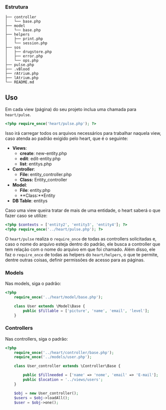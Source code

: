 ### Estrutura
```.
├── controller
│   └── base.php
├── model
│   └── base.php
├── helpers
│   ├── print.php
│   └── session.php
├── sos
│   ├── drugstore.php
│   ├── error.php
│   └── ops.php
├── pulse.php
├── .vBlood
├── rAtrium.php
├── lAtrium.php
└── README.md
```

## Uso
Em cada view (página) do seu projeto inclua uma chamada para  `heart/pulse`.
```php
<?php require_once('heart/pulse.php'); ?>
```
Isso irá carregar todos os arquivos necessários para trabalhar naquela view, caso atenda ao padrão exigido pelo heart, que é o seguinte:
- **Views**:
  - **create**: new-entity.php
  - **edit**: edit-entity.php
  - **list**: entitys.php
- **Controller**:
  - **File:** entity_controller.php
  - **Class:** Entity_controller
- **Model**:
  - **File**: entity.php
  - **Class:**Entity
- **DB Table**: entitys

Caso uma view queira tratar de mais de uma entidade, o heart saberá o que fazer caso se utilize:
```php
<?php $contexts = ['entity2', 'entity3', 'entity4']; ?>
<?php require_once('../heart/pulse.php'); ?>
```

O `heart/pulse` realiza o `require_once` de todas as controllers solicitadas e, caso o nome do arquivo esteja dentro do padrão, ele busca a controller que tem relação com o nome do arquivo em que foi chamado. Além disso, ele faz o `require_once` de todas as helpers do `heart/helpers`, o que te permite, dentre outras coisas, definir permissões de acesso para as páginas.

### Models
Nas models, siga o padrão:
```php
<?php
    require_once('../heart/model/base.php');

    class User extends \Model\Base {
        public $fillable = ['picture', 'name', 'email', 'level'];
    }

```
### Controllers
Nas controllers, siga o padrão:
```php
<?php
    require_once('../heart/controller/base.php');
    require_once('../models/user.php');

    class User_controller extends \Controller\Base {

        public $fillneeded = ['name' => 'nome', 'email' => 'E-mail'];
        public $location = '../views/users';
    }

    $obj = new User_controller();
    $users = $obj->loadAll();
    $user = $obj->one();
```

